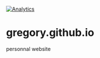 [![Analytics](https://ga-beacon.appspot.com/UA-34823890-2/gregory.github.io/readme?pixel)](https://github.com/gregory/gregory.github.io)

gregory.github.io
=================

personnal website


